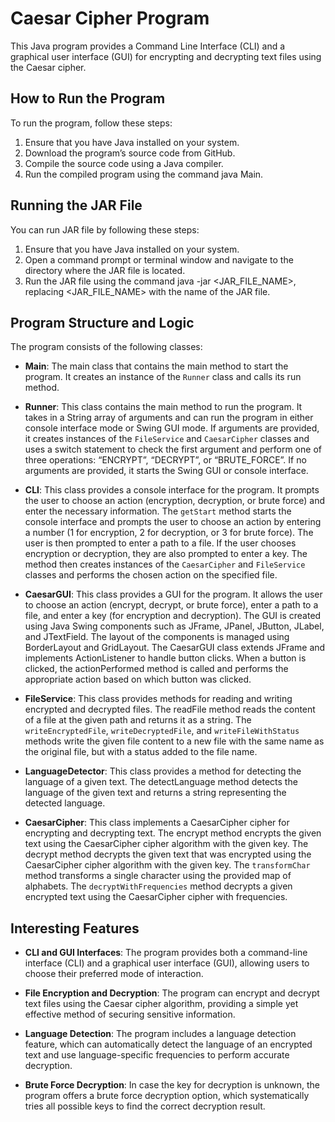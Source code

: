 # Caesar Cipher Program

This Java program provides a Command Line Interface (CLI) and a graphical user interface (GUI) for encrypting and decrypting text files using the Caesar cipher.

## How to Run the Program

To run the program, follow these steps:

1. Ensure that you have Java installed on your system.
2. Download the program’s source code from GitHub.
3. Compile the source code using a Java compiler.
4. Run the compiled program using the command java Main.

## Running the JAR File

You can run JAR file by following these steps:

1. Ensure that you have Java installed on your system.
2. Open a command prompt or terminal window and navigate to the directory where the JAR file is located.
3. Run the JAR file using the command java -jar <JAR_FILE_NAME>, replacing <JAR_FILE_NAME> with the name of the JAR file.

## Program Structure and Logic

The program consists of the following classes:

- **Main**: The main class that contains the main method to start the program. It creates an instance of the `Runner` class and calls its run method.

- **Runner**: This class contains the main method to run the program. It takes in a String array of arguments and can run the program in either console interface mode or Swing GUI mode. If arguments are provided, it creates instances of the `FileService` and `CaesarCipher` classes and uses a switch statement to check the first argument and perform one of three operations: “ENCRYPT”, “DECRYPT”, or “BRUTE_FORCE”. If no arguments are provided, it starts the Swing GUI or console interface.

- **CLI**: This class provides a console interface for the program. It prompts the user to choose an action (encryption, decryption, or brute force) and enter the necessary information. The `getStart` method starts the console interface and prompts the user to choose an action by entering a number (1 for encryption, 2 for decryption, or 3 for brute force). The user is then prompted to enter a path to a file. If the user chooses encryption or decryption, they are also prompted to enter a key. The method then creates instances of the `CaesarCipher` and `FileService` classes and performs the chosen action on the specified file.

- **CaesarGUI**: This class provides a GUI for the program. It allows the user to choose an action (encrypt, decrypt, or brute force), enter a path to a file, and enter a key (for encryption and decryption). The GUI is created using Java Swing components such as JFrame, JPanel, JButton, JLabel, and JTextField. The layout of the components is managed using BorderLayout and GridLayout. The CaesarGUI class extends JFrame and implements ActionListener to handle button clicks. When a button is clicked, the actionPerformed method is called and performs the appropriate action based on which button was clicked.

- **FileService**: This class provides methods for reading and writing encrypted and decrypted files. The readFile method reads the content of a file at the given path and returns it as a string. The `writeEncryptedFile`, `writeDecryptedFile`, and `writeFileWithStatus` methods write the given file content to a new file with the same name as the original file, but with a status added to the file name.

- **LanguageDetector**: This class provides a method for detecting the language of a given text. The detectLanguage method detects the language of the given text and returns a string representing the detected language.

- **CaesarCipher**: This class implements a CaesarCipher cipher for encrypting and decrypting text. The encrypt method encrypts the given text using the CaesarCipher cipher algorithm with the given key. The decrypt method decrypts the given text that was encrypted using the CaesarCipher cipher algorithm with the given key. The `transformChar` method transforms a single character using the provided map of alphabets. The `decryptWithFrequencies` method decrypts a given encrypted text using the CaesarCipher cipher with frequencies.

## Interesting Features

- **CLI and GUI Interfaces**: The program provides both a command-line interface (CLI) and a graphical user interface (GUI), allowing users to choose their preferred mode of interaction.

- **File Encryption and Decryption**: The program can encrypt and decrypt text files using the Caesar cipher algorithm, providing a simple yet effective method of securing sensitive information.

- **Language Detection**: The program includes a language detection feature, which can automatically detect the language of an encrypted text and use language-specific frequencies to perform accurate decryption.

- **Brute Force Decryption**: In case the key for decryption is unknown, the program offers a brute force decryption option, which systematically tries all possible keys to find the correct decryption result.
